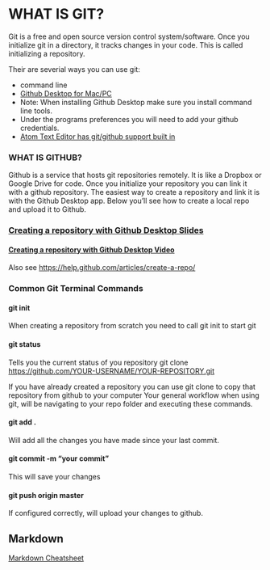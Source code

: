 # WHAT IS GIT?

Git is a free and open source version control system/software. Once you initialize git in a directory, it tracks changes in your code. This is called initializing a repository.

Their are severial ways you can use git:

* command line
* [Github Desktop for Mac/PC](https://desktop.github.com/)
 * Note: When installing Github Desktop make sure you install command line tools.
 * Under the programs preferences you will need to add your github credentials.
* [Atom Text Editor has git/github support built in](https://atom.io/)

### WHAT IS GITHUB?

Github is a service that hosts git repositories remotely. It is like a Dropbox or Google Drive for code. Once you initialize your repository you can link it with a github repository. The easiest way to create a repository and link it is with the Github Desktop app. Below you’ll see how to create a local repo and upload it to Github.

### [Creating a repository with Github Desktop Slides](../files/Github.pdf)

#### [Creating a repository with Github Desktop Video](https://vimeo.com/251362770)

Also see https://help.github.com/articles/create-a-repo/

### Common Git Terminal Commands

#### git init

When creating a repository from scratch you need to call git init to start git

#### git status

Tells you the current status of you repository
git clone https://github.com/YOUR-USERNAME/YOUR-REPOSITORY.git

If you have already created a repository you can use git clone to copy that repository from github to your computer
Your general workflow when using git, will be navigating to your repo folder and executing these commands.

#### git add .

Will add all the changes you have made since your last commit.

#### git commit -m “your commit”

This will save your changes

#### git push origin master

If configured correctly, will upload your changes to github.

## Markdown

[Markdown Cheatsheet](https://github.com/adam-p/markdown-here/wiki/Markdown-Cheatsheet)
